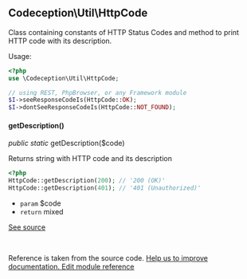 
## Codeception\Util\HttpCode

Class containing constants of HTTP Status Codes
and method to print HTTP code with its description.

Usage:

```php
<?php
use \Codeception\Util\HttpCode;

// using REST, PhpBrowser, or any Framework module
$I->seeResponseCodeIs(HttpCode::OK);
$I->dontSeeResponseCodeIs(HttpCode::NOT_FOUND);
```

#### getDescription()

 *public static* getDescription($code)

Returns string with HTTP code and its description

```php
<?php
HttpCode::getDescription(200); // '200 (OK)'
HttpCode::getDescription(401); // '401 (Unauthorized)'
```

 * `param` $code
 * `return` mixed

[See source](https://github.com/Codeception/Codeception/blob/2.3/src/Codeception/Util/HttpCode.php#L155)

<p>&nbsp;</p><div class="alert alert-warning">Reference is taken from the source code. <a href="https://github.com/Codeception/Codeception/blob/2.3/src//Codeception/Util/HttpCode.php">Help us to improve documentation. Edit module reference</a></div>
